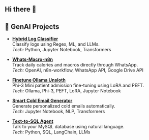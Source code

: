 ## Hi there 👋

## 🚀 GenAI Projects

- [**Hybrid Log Classifier**](https://github.com/7rohxt/hybrid-log-classifier)  
  Classify logs using Regex, ML, and LLMs.  
  *Tech:* Python, Jupyter Notebook, Transformers  

- [**Whats-Macro-n8n**](https://github.com/7rohxt/whats-macro-n8n)  
  Track daily calories and macros directly through WhatsApp.  
  *Tech:* OpenAI, n8n-workflow, WhatsApp API, Google Drive API  

- [**Finetune Ollama Unsloth**](https://github.com/7rohxt/finetune-ollama-unsloth)  
  Phi-3 Mini patient admission fine-tuning using LoRA and PEFT.  
  *Tech:* Ollama, Phi-3, PEFT, LoRA, Jupyter Notebook  

- [**Smart Cold Email Generator**](https://github.com/7rohxt/smart-cold-email-generator)  
  Generate personalized cold emails automatically.  
  *Tech:* Jupyter Notebook, NLP, Transformers  

- [**Text-to-SQL Agent**](https://github.com/7rohxt/text-to-sql-agent)  
  Talk to your MySQL database using natural language.  
  *Tech:* Python, SQL, LangChain, LLMs

